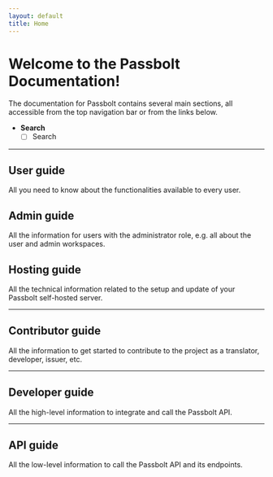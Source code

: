 ```yaml
---
layout: default
title: Home
---
```


# Welcome to the Passbolt Documentation!

The documentation for Passbolt contains several main sections, all accessible from the top navigation bar or from the links below.

- **Search**  
  - [ ] Search  

---

## User guide

All you need to know about the functionalities available to every user.

## Admin guide

All the information for users with the administrator role, e.g. all about the user and admin workspaces.

## Hosting guide

All the technical information related to the setup and update of your Passbolt self-hosted server.

---

## Contributor guide

All the information to get started to contribute to the project as a translator, developer, issuer, etc.

---

## Developer guide

All the high-level information to integrate and call the Passbolt API.

---

## API guide

All the low-level information to call the Passbolt API and its endpoints.
